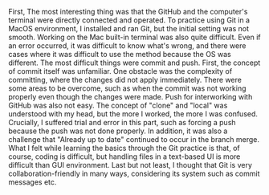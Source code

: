 First, The most interesting thing was that the GitHub and the computer's terminal were directly connected and operated.
To practice using Git in a MacOS environment, I installed and ran Git, but the initial setting was not smooth. Working on the Mac built-in terminal was also quite difficult. Even if an error occurred, it was difficult to know what's wrong, and there were cases where it was difficult to use the method because the OS was different.
The most difficult things were commit and push. First, the concept of commit itself was unfamiliar. One obstacle was the complexity of committing, where the changes did not apply immediately. There were some areas to be overcome, such as when the commit was not working properly even though the changes were made. Push for interworking with GitHub was also not easy. The concept of "clone" and "local" was understood with my head, but the more I worked, the more I was confused. Crucially, I suffered trial and error in this part, such as forcing a push because the push was not done properly. In addition, it was also a challenge that "Already up to date" continued to occur in the branch merge.
What I felt while learning the basics through the Git practice is that, of course, coding is difficult, but handling files in a text-based UI is more difficult than GUI environment. Last but not least, I thought that Git is very collaboration-friendly in many ways, considering its system such as commit messages etc.
